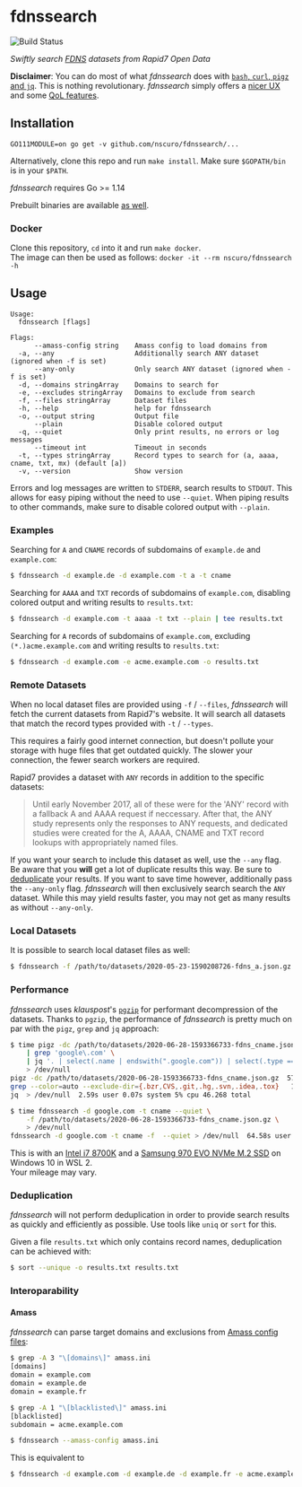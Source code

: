 # fdnssearch

![Build Status](https://github.com/nscuro/fdnssearch/workflows/Continuous%20Integration/badge.svg?branch=master)

*Swiftly search [FDNS](ttps://github.com/rapid7/sonar/wiki/Forward-DNS) datasets from Rapid7 Open Data*

**Disclaimer**: You can do most of what *fdnssearch* does with [`bash`, `curl`, `pigz` and `jq`](https://github.com/rapid7/sonar/wiki/Analyzing-Datasets). This is nothing revolutionary. *fdnssearch* simply offers a [nicer UX](#usage) and some [QoL features](#interoparability). 

## Installation

`GO111MODULE=on go get -v github.com/nscuro/fdnssearch/...`

Alternatively, clone this repo and run `make install`. Make sure `$GOPATH/bin` is in your `$PATH`.

*fdnssearch* requires Go >= 1.14

Prebuilt binaries are available [as well](https://github.com/nscuro/fdnssearch/releases/).

### Docker

Clone this repository, `cd` into it and run `make docker`.  
The image can then be used as follows: `docker -it --rm nscuro/fdnssearch -h`

## Usage

```                                                  
Usage:
  fdnssearch [flags]

Flags:
      --amass-config string    Amass config to load domains from
  -a, --any                    Additionally search ANY dataset (ignored when -f is set)
      --any-only               Only search ANY dataset (ignored when -f is set)
  -d, --domains stringArray    Domains to search for
  -e, --excludes stringArray   Domains to exclude from search
  -f, --files stringArray      Dataset files
  -h, --help                   help for fdnssearch
  -o, --output string          Output file
      --plain                  Disable colored output
  -q, --quiet                  Only print results, no errors or log messages
      --timeout int            Timeout in seconds
  -t, --types stringArray      Record types to search for (a, aaaa, cname, txt, mx) (default [a])
  -v, --version                Show version
```

Errors and log messages are written to `STDERR`, search results to `STDOUT`. This allows for easy piping without the need to use `--quiet`. 
When piping results to other commands, make sure to disable colored output with `--plain`.

### Examples

Searching for `A` and `CNAME` records of subdomains of `example.de` and `example.com`:

```bash
$ fdnssearch -d example.de -d example.com -t a -t cname
```

Searching for `AAAA` and `TXT` records of subdomains of `example.com`, disabling colored output and writing results to `results.txt`:

```bash
$ fdnssearch -d example.com -t aaaa -t txt --plain | tee results.txt
```

Searching for `A` records of subdomains of `example.com`, excluding `(*.)acme.example.com` and writing results to `results.txt`:

```bash
$ fdnssearch -d example.com -e acme.example.com -o results.txt
```

### Remote Datasets

When no local dataset files are provided using `-f` / `--files`, *fdnssearch* will fetch the current datasets from Rapid7's website. It will search all datasets that match the record types provided with `-t` / `--types`. 

This requires a fairly good internet connection, but doesn't pollute your storage with huge files that get outdated quickly. The slower your connection, the fewer search workers are required.

Rapid7 provides a dataset with `ANY` records in addition to the specific datasets:

> Until early November 2017, all of these were for the 'ANY' record with a fallback A and AAAA request if neccessary. After that, the ANY study represents only the responses to ANY requests, and dedicated studies were created for the A, AAAA, CNAME and TXT record lookups with appropriately named files.

If you want your search to include this dataset as well, use the `--any` flag. Be aware that you **will** get a lot of duplicate results this way. Be sure to [deduplicate](#deduplication) your results. If you want to save time however, additionally pass the `--any-only` flag. *fdnssearch* will then exclusively search search the `ANY` dataset. While this may yield results faster, you may not get as many results as without `--any-only`.

### Local Datasets

It is possible to search local dataset files as well:

```bash
$ fdnssearch -f /path/to/datasets/2020-05-23-1590208726-fdns_a.json.gz -d example.com
```

### Performance

*fdnssearch* uses *klauspost*'s [`pgzip`](https://github.com/klauspost/pgzip) for performant decompression of the datasets.
Thanks to `pgzip`, the performance of *fdnssearch* is pretty much on par with the `pigz`, `grep` and `jq` approach:

```bash
$ time pigz -dc /path/to/datasets/2020-06-28-1593366733-fdns_cname.json.gz \
    | grep 'google\.com' \
    | jq '. | select(.name | endswith(".google.com")) | select(.type == "cname") | .name' \
    > /dev/null
pigz -dc /path/to/datasets/2020-06-28-1593366733-fdns_cname.json.gz  57.22s user 41.11s system 212% cpu 46.269 total
grep --color=auto --exclude-dir={.bzr,CVS,.git,.hg,.svn,.idea,.tox}   18.78s user 6.91s system 55% cpu 46.268 total
jq  > /dev/null  2.59s user 0.07s system 5% cpu 46.268 total
```

```bash
$ time fdnssearch -d google.com -t cname --quiet \
    -f /path/to/datasets/2020-06-28-1593366733-fdns_cname.json.gz \
    > /dev/null
fdnssearch -d google.com -t cname -f  --quiet > /dev/null  64.58s user 0.85s system 144% cpu 45.266 total
```

This is with an [Intel i7 8700K](https://ark.intel.com/content/www/us/en/ark/products/126684/intel-core-i7-8700k-processor-12m-cache-up-to-4-70-ghz.html) and a [Samsung 970 EVO NVMe M.2 SSD](https://www.samsung.com/us/computing/memory-storage/solid-state-drives/ssd-970-evo-nvme-m2-500gb-mz-v7e500bw/) on Windows 10 in WSL 2.  
Your mileage may vary.

### Deduplication

*fdnssearch* will not perform deduplication in order to provide search results as quickly and efficiently as possible. 
Use tools like `uniq` or `sort` for this.

Given a file `results.txt` which only contains record names, deduplication can be achieved with:

```bash
$ sort --unique -o results.txt results.txt
```

### Interoparability

#### Amass

*fdnssearch* can parse target domains and exclusions from [Amass config files](https://github.com/OWASP/Amass/blob/master/examples/config.ini):

```bash
$ grep -A 3 "\[domains\]" amass.ini
[domains]
domain = example.com
domain = example.de
domain = example.fr

$ grep -A 1 "\[blacklisted\]" amass.ini
[blacklisted]
subdomain = acme.example.com

$ fdnssearch --amass-config amass.ini
```

This is equivalent to

```bash
$ fdnssearch -d example.com -d example.de -d example.fr -e acme.example.com
```
